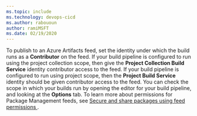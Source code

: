 ```yaml
---
ms.topic: include
ms.technology: devops-cicd
ms.author: rabououn
author: ramiMSFT
ms.date: 02/19/2020
---
```


To publish to an Azure Artifacts feed, set the identity under which the build runs as a **Contributor** on the feed. If your build pipeline is configured to run using the project collection scope, then give the **Project Collection Build Service** identity contributor access to the feed. If your build pipeline is configured to run using project scope, then the **Project Build Service** identity should be given contributor access to the feed. You can check the scope in which your builds run by opening the editor for your build pipeline, and looking at the **Options** tab. To learn more about permissions for Package Management feeds, see [Secure and share packages using feed permissions
](/azure/devops/artifacts/feeds/feed-permissions).
